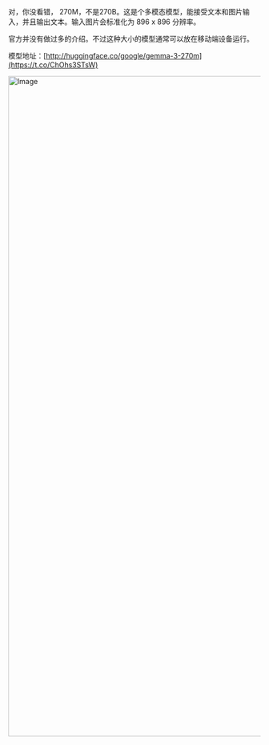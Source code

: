 对，你没看错， 270M，不是270B。这是个多模态模型，能接受文本和图片输入，并且输出文本。输入图片会标准化为 896 x 896 分辨率。

官方并没有做过多的介绍。不过这种大小的模型通常可以放在移动端设备运行。

模型地址：[http://huggingface.co/google/gemma-3-270m](https://t.co/ChOhs3STsW)

<img width="1155" height="1319" alt="Image" src="https://github.com/user-attachments/assets/5914a5c8-be7c-43b4-a9fe-2346149dea9c" />
